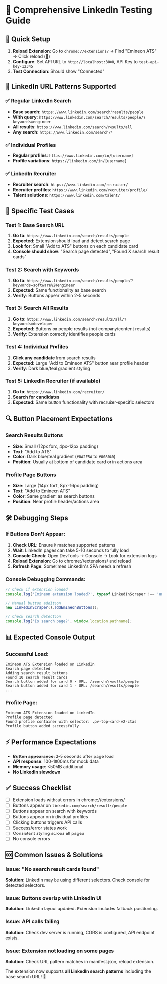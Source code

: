 # 🧪 Comprehensive LinkedIn Testing Guide

## 🚀 Quick Setup
1. **Reload Extension**: Go to `chrome://extensions/` → Find "Emineon ATS" → Click reload (🔄)
2. **Configure**: Set API URL to `http://localhost:3000`, API Key to `test-api-key-12345`
3. **Test Connection**: Should show "Connected"

## 📍 LinkedIn URL Patterns Supported

### ✅ Regular LinkedIn Search
- **Base search**: `https://www.linkedin.com/search/results/people`
- **With query**: `https://www.linkedin.com/search/results/people/?keywords=engineer`
- **All results**: `https://www.linkedin.com/search/results/all`
- **Any search**: `https://www.linkedin.com/search/*`

### ✅ Individual Profiles
- **Regular profiles**: `https://www.linkedin.com/in/[username]`
- **Profile variations**: `https://linkedin.com/in/[username]`

### ✅ LinkedIn Recruiter
- **Recruiter search**: `https://www.linkedin.com/recruiter/`
- **Recruiter profiles**: `https://www.linkedin.com/recruiter/profile/`
- **Talent solutions**: `https://www.linkedin.com/talent/`

## 🎯 Specific Test Cases

### Test 1: Base Search URL
1. **Go to**: `https://www.linkedin.com/search/results/people`
2. **Expected**: Extension should load and detect search page
3. **Look for**: Small "Add to ATS" buttons on each candidate card
4. **Console should show**: "Search page detected", "Found X search result cards"

### Test 2: Search with Keywords
1. **Go to**: `https://www.linkedin.com/search/results/people/?keywords=software%20engineer`
2. **Expected**: Same functionality as base search
3. **Verify**: Buttons appear within 2-5 seconds

### Test 3: Search All Results
1. **Go to**: `https://www.linkedin.com/search/results/all/?keywords=developer`
2. **Expected**: Buttons on people results (not company/content results)
3. **Verify**: Extension correctly identifies people cards

### Test 4: Individual Profiles
1. **Click any candidate** from search results
2. **Expected**: Large "Add to Emineon ATS" button near profile header
3. **Verify**: Dark blue/teal gradient styling

### Test 5: LinkedIn Recruiter (if available)
1. **Go to**: `https://www.linkedin.com/recruiter/`
2. **Search for candidates**
3. **Expected**: Same button functionality with recruiter-specific selectors

## 🔍 Button Placement Expectations

### Search Results Buttons
- **Size**: Small (12px font, 4px-12px padding)
- **Text**: "Add to ATS"
- **Color**: Dark blue/teal gradient (`#0A2F5A` to `#008080`)
- **Position**: Usually at bottom of candidate card or in actions area

### Profile Page Buttons  
- **Size**: Large (14px font, 8px-16px padding)
- **Text**: "Add to Emineon ATS"
- **Color**: Same gradient as search buttons
- **Position**: Near profile header/actions area

## 🛠 Debugging Steps

### If Buttons Don't Appear:
1. **Check URL**: Ensure it matches supported patterns
2. **Wait**: LinkedIn pages can take 5-10 seconds to fully load
3. **Console Check**: Open DevTools → Console → Look for extension logs
4. **Reload Extension**: Go to chrome://extensions/ and reload
5. **Refresh Page**: Sometimes LinkedIn's SPA needs a refresh

### Console Debugging Commands:
```javascript
// Check if extension loaded
console.log('Emineon extension loaded?', typeof LinkedInScraper !== 'undefined');

// Manual button addition
new LinkedInScraper().addEmineonButtons();

// Check search detection
console.log('Is search page?', window.location.pathname);
```

## 📊 Expected Console Output

### Successful Load:
```
Emineon ATS Extension loaded on LinkedIn
Search page detected
Adding search result buttons
Found 10 search result cards
Search button added for card 0 - URL: /search/results/people
Search button added for card 1 - URL: /search/results/people
...
```

### Profile Page:
```
Emineon ATS Extension loaded on LinkedIn
Profile page detected
Found profile container with selector: .pv-top-card-v2-ctas
Profile button added successfully
```

## ⚡ Performance Expectations
- **Button appearance**: 2-5 seconds after page load
- **API response**: 100-1000ms for mock data
- **Memory usage**: <50MB additional
- **No LinkedIn slowdown**

## ✅ Success Checklist
- [ ] Extension loads without errors in chrome://extensions/
- [ ] Buttons appear on `linkedin.com/search/results/people`
- [ ] Buttons appear on search with keywords
- [ ] Buttons appear on individual profiles
- [ ] Clicking buttons triggers API calls
- [ ] Success/error states work
- [ ] Consistent styling across all pages
- [ ] No console errors

## 🆘 Common Issues & Solutions

### Issue: "No search result cards found"
**Solution**: LinkedIn may be using different selectors. Check console for detected selectors.

### Issue: Buttons overlap with LinkedIn UI
**Solution**: LinkedIn layout updated. Extension includes fallback positioning.

### Issue: API calls failing
**Solution**: Check dev server is running, CORS is configured, API endpoint exists.

### Issue: Extension not loading on some pages
**Solution**: Check URL pattern matches in manifest.json, reload extension.

The extension now supports **all LinkedIn search patterns** including the base search URL! 🎉 